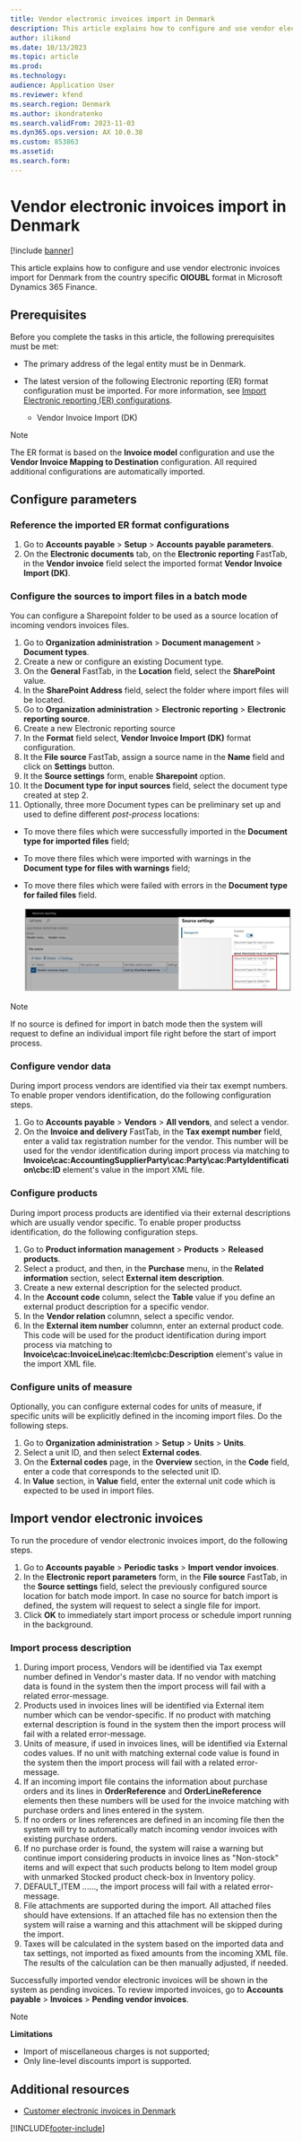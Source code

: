 ```yaml
---
title: Vendor electronic invoices import in Denmark
description: This article explains how to configure and use vendor electronic invoices import in Denmark in Microsoft Dynamics 365 Finance.
author: ilikond
ms.date: 10/13/2023
ms.topic: article
ms.prod: 
ms.technology: 
audience: Application User
ms.reviewer: kfend
ms.search.region: Denmark
ms.author: ikondratenko
ms.search.validFrom: 2023-11-03
ms.dyn365.ops.version: AX 10.0.38
ms.custom: 853863
ms.assetid: 
ms.search.form: 
---
```


# Vendor electronic invoices import in Denmark

[!include [banner](../../includes/banner.md)]

This article explains how to configure and use vendor electronic invoices import for Denmark from the country specific **OIOUBL** format in Microsoft Dynamics 365 Finance.

## Prerequisites

Before you complete the tasks in this article, the following prerequisites must be met:

- The primary address of the legal entity must be in Denmark.
- The latest version of the following Electronic reporting (ER) format configuration must be imported. For more information, see [Import Electronic reporting (ER) configurations](../../../fin-ops-core/dev-itpro/analytics/electronic-reporting-import-ger-configurations.md).


    - Vendor Invoice Import (DK)
        
> [!NOTE]
> The ER format is based on the **Invoice model** configuration and use the **Vendor Invoice Mapping to Destination** configuration. All required additional configurations are automatically imported.

## Configure parameters

### Reference the imported ER format configurations

1. Go to **Accounts payable** \> **Setup** \> **Accounts payable parameters**.
2. On the **Electronic documents** tab, on the **Electronic reporting** FastTab, in the **Vendor invoice** field select the imported format **Vendor Invoice Import (DK)**.
    
### Configure the sources to import files in a batch mode

You can configure a Sharepoint folder to be used as a source location of incoming vendors invoices files.

1. Go to **Organization administration** \> **Document management** \> **Document types**.
2. Create a new or configure an existing Document type.
3. On the **General** FastTab, in the **Location** field, select the **SharePoint** value.
4. In the **SharePoint Address** field, select the folder where import files will be located.
5. Go to **Organization administration** \> **Electronic reporting** \> **Electronic reporting source**.
6. Create a new Electronic reporting source
7. In the **Format** field select, **Vendor Invoice Import (DK)** format configuration.
8. It the **File source** FastTab, assign a source name in the **Name** field and click on **Settings** button.
9. It the **Source settings** form, enable **Sharepoint** option.
10. It the **Document type for input sources** field, select the document type created at step 2.
11. Optionally, three more Document types can be preliminary set up and used to define different *post-process* locations:
  - To move there files which were successfully imported in the **Document type for imported files** field;
  - To move there files which were imported with warnings in the **Document type for files with warnings** field;
  - To move there files which were failed with errors in the **Document type for failed files** field.
    
    ![ER source settings](../media/emea-dnk-er-source.jpg)

> [!NOTE]
> If no source is defined for import in batch mode then the system will request to define an individual import file right before the start of import process.

### Configure vendor data

During import process vendors are identified via their tax exempt numbers. To enable proper vendors identification, do the following configuration steps.

1. Go to **Accounts payable** \> **Vendors** \> **All vendors**, and select a vendor.
2. On the **Invoice and delivery** FastTab, in the **Tax exempt number** field, enter a valid tax registration number for the vendor. This number will be used for the vendor identification during import process via matching to **Invoice\cac:AccountingSupplierParty\cac:Party\cac:PartyIdentification\cbc:ID** element's value in the import XML file.

### Configure products

During import process products are identified via their external descriptions which are usually vendor specific. To enable proper productss identification, do the following configuration steps.

1. Go to **Product information management** \> **Products** \> **Released products**.
2. Select a product, and then, in the **Purchase** menu, in the **Related information** section, select **External item description**.
3. Create a new external description for the selected product.
4. In the **Account code** column, select the **Table** value if you define an external product description for a specific vendor. 
5. In the **Vendor relation** columnn, select a specific vendor.
6. In the **External item number** columnn, enter an external product code. This code will be used for the product identification during import process via matching to **Invoice\cac:InvoiceLine\cac:Item\cbc:Description** element's value in the import XML file.

### Configure units of measure

Optionally, you can configure external codes for units of measure, if specific units will be explicitly defined in the incoming import files. Do the following steps.

1. Go to **Organization administration** \> **Setup** \> **Units** \> **Units**.
2. Select a unit ID, and then select **External codes**.
3. On the **External codes** page, in the **Overview** section, in the **Code** field, enter a code that corresponds to the selected unit ID.
4. In **Value** section, in **Value** field, enter the external unit code which is expected to be used in import files.


## Import vendor electronic invoices

To run the procedure of vendor electronic invoices import, do the following steps.

1. Go to **Accounts payable** \> **Periodic tasks** \> **Import vendor invoices**.
2. In the **Electronic report parameters** form, in the **File source** FastTab, in the **Source settings** field, select the previously configured source location for batch mode import. In case no source for batch import is defined, the system will request to select a single file for import.
3. Click **OK** to immediately start import process or schedule import running in the background.

### Import process description

1. During import process, Vendors will be identified via Tax exempt number defined in Vendor's master data. If no vendor with matching data is found in the system then the import process will fail with a related error-message.
2. Products used in invoices lines will be identified via External item number which can be vendor-specific. If no product with matching external description is found in the system then the import process will fail with a related error-message.
3. Units of measure, if used in invoices lines, will be identified via External codes values. If no unit with matching external code value is found in the system then the import process will fail with a related error-message.
4. If an incoming import file contains the information about purchase orders and its lines in **OrderReference** and **OrderLineReference** elements then these numbers will be used for the invoice matching with purchase orders and lines entered in the system.
5. If no orders or lines references are defined in an incoming file then the system will try to automatically match incoming vendor invoices with existing purchase orders.
6. If no purchase order is found, the system will raise a warning but continue import considering products in invoice lines as "Non-stock" items and will expect that such products belong to Item model group with unmarked Stocked product check-box in Inventory policy. 
7. DEFAULT_ITEM ......, the import process will fail with a related error-message.
8. File attachments are supported during the import. All attached files should have extensions. If an attached file has no extension then the system will raise a warning and this attachment will be skipped during the import.
9. Taxes will be calculated in the system based on the imported data and tax settings, not imported as fixed amounts from the incoming XML file. The results of the calculation can be then manually adjusted, if needed.

Successfully imported vendor electronic invoices will be shown in the system as pending invoices. To review imported invoices, go to **Accounts payable** > **Invoices** > **Pending vendor invoices**. 

> [!NOTE]
> **Limitations**
>  - Import of miscellaneous charges is not supported;
>  - Only line-level discounts import is supported.

## Additional resources

- [Customer electronic invoices in Denmark](../norway/emea-dnk-e-invoices.md)

[!INCLUDE[footer-include](../../../includes/footer-banner.md)]


